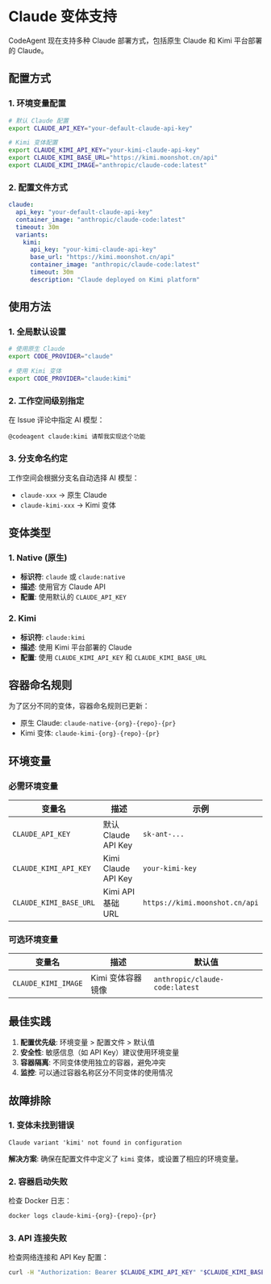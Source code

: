 # Claude 变体支持

CodeAgent 现在支持多种 Claude 部署方式，包括原生 Claude 和 Kimi 平台部署的 Claude。

## 配置方式

### 1. 环境变量配置

```bash
# 默认 Claude 配置
export CLAUDE_API_KEY="your-default-claude-api-key"

# Kimi 变体配置
export CLAUDE_KIMI_API_KEY="your-kimi-claude-api-key"
export CLAUDE_KIMI_BASE_URL="https://kimi.moonshot.cn/api"
export CLAUDE_KIMI_IMAGE="anthropic/claude-code:latest"
```

### 2. 配置文件方式

```yaml
claude:
  api_key: "your-default-claude-api-key"
  container_image: "anthropic/claude-code:latest"
  timeout: 30m
  variants:
    kimi:
      api_key: "your-kimi-claude-api-key"
      base_url: "https://kimi.moonshot.cn/api"
      container_image: "anthropic/claude-code:latest"
      timeout: 30m
      description: "Claude deployed on Kimi platform"
```

## 使用方法

### 1. 全局默认设置

```bash
# 使用原生 Claude
export CODE_PROVIDER="claude"

# 使用 Kimi 变体
export CODE_PROVIDER="claude:kimi"
```

### 2. 工作空间级别指定

在 Issue 评论中指定 AI 模型：

```
@codeagent claude:kimi 请帮我实现这个功能
```

### 3. 分支命名约定

工作空间会根据分支名自动选择 AI 模型：

- `claude-xxx` -> 原生 Claude
- `claude-kimi-xxx` -> Kimi 变体

## 变体类型

### 1. Native (原生)

- **标识符**: `claude` 或 `claude:native`
- **描述**: 使用官方 Claude API
- **配置**: 使用默认的 `CLAUDE_API_KEY`

### 2. Kimi

- **标识符**: `claude:kimi`
- **描述**: 使用 Kimi 平台部署的 Claude
- **配置**: 使用 `CLAUDE_KIMI_API_KEY` 和 `CLAUDE_KIMI_BASE_URL`

## 容器命名规则

为了区分不同的变体，容器命名规则已更新：

- 原生 Claude: `claude-native-{org}-{repo}-{pr}`
- Kimi 变体: `claude-kimi-{org}-{repo}-{pr}`

## 环境变量

### 必需环境变量

| 变量名                 | 描述                | 示例                           |
| ---------------------- | ------------------- | ------------------------------ |
| `CLAUDE_API_KEY`       | 默认 Claude API Key | `sk-ant-...`                   |
| `CLAUDE_KIMI_API_KEY`  | Kimi Claude API Key | `your-kimi-key`                |
| `CLAUDE_KIMI_BASE_URL` | Kimi API 基础 URL   | `https://kimi.moonshot.cn/api` |

### 可选环境变量

| 变量名              | 描述              | 默认值                         |
| ------------------- | ----------------- | ------------------------------ |
| `CLAUDE_KIMI_IMAGE` | Kimi 变体容器镜像 | `anthropic/claude-code:latest` |

## 最佳实践

1. **配置优先级**: 环境变量 > 配置文件 > 默认值
2. **安全性**: 敏感信息（如 API Key）建议使用环境变量
3. **容器隔离**: 不同变体使用独立的容器，避免冲突
4. **监控**: 可以通过容器名称区分不同变体的使用情况

## 故障排除

### 1. 变体未找到错误

```
Claude variant 'kimi' not found in configuration
```

**解决方案**: 确保在配置文件中定义了 `kimi` 变体，或设置了相应的环境变量。

### 2. 容器启动失败

检查 Docker 日志：

```bash
docker logs claude-kimi-{org}-{repo}-{pr}
```

### 3. API 连接失败

检查网络连接和 API Key 配置：

```bash
curl -H "Authorization: Bearer $CLAUDE_KIMI_API_KEY" "$CLAUDE_KIMI_BASE_URL/v1/models"
```

